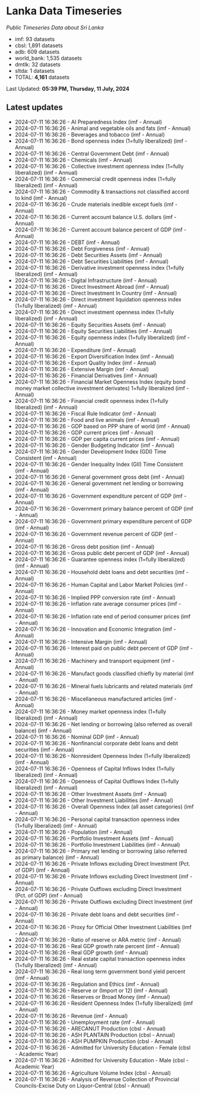 # Lanka Data Timeseries
*Public Timeseries Data about Sri Lanka*

* imf: 93 datasets
* cbsl: 1,891 datasets
* adb: 609 datasets
* world_bank: 1,535 datasets
* dmtlk: 32 datasets
* sltda: 1 datasets
* TOTAL: **4,161** datasets

Last Updated: **05:39 PM, Thursday, 11 July, 2024**

## Latest updates

* 2024-07-11 16:36:26 - AI Preparedness Index (imf - Annual)
* 2024-07-11 16:36:26 - Animal and vegetable oils and fats (imf - Annual)
* 2024-07-11 16:36:26 - Beverages and tobacco (imf - Annual)
* 2024-07-11 16:36:26 - Bond openness index (1=fully liberalized) (imf - Annual)
* 2024-07-11 16:36:26 - Central Government Debt (imf - Annual)
* 2024-07-11 16:36:26 - Chemicals (imf - Annual)
* 2024-07-11 16:36:26 - Collective investment openness index (1=fully liberalized) (imf - Annual)
* 2024-07-11 16:36:26 - Commercial credit openness index (1=fully liberalized) (imf - Annual)
* 2024-07-11 16:36:26 - Commodity & transactions not classified accord to kind (imf - Annual)
* 2024-07-11 16:36:26 - Crude materials inedible except fuels (imf - Annual)
* 2024-07-11 16:36:26 - Current account balance U.S. dollars (imf - Annual)
* 2024-07-11 16:36:26 - Current account balance percent of GDP (imf - Annual)
* 2024-07-11 16:36:26 - DEBT (imf - Annual)
* 2024-07-11 16:36:26 - Debt Forgiveness (imf - Annual)
* 2024-07-11 16:36:26 - Debt Securities Assets (imf - Annual)
* 2024-07-11 16:36:26 - Debt Securities Liabilities (imf - Annual)
* 2024-07-11 16:36:26 - Derivative investment openness index (1=fully liberalized) (imf - Annual)
* 2024-07-11 16:36:26 - Digital Infrastructure (imf - Annual)
* 2024-07-11 16:36:26 - Direct Investment Abroad (imf - Annual)
* 2024-07-11 16:36:26 - Direct Investment In Country (imf - Annual)
* 2024-07-11 16:36:26 - Direct investment liquidation openness index (1=fully liberalized) (imf - Annual)
* 2024-07-11 16:36:26 - Direct investment openness index (1=fully liberalized) (imf - Annual)
* 2024-07-11 16:36:26 - Equity Securities Assets (imf - Annual)
* 2024-07-11 16:36:26 - Equity Securities Liabilities (imf - Annual)
* 2024-07-11 16:36:26 - Equity openness index (1=fully liberalized) (imf - Annual)
* 2024-07-11 16:36:26 - Expenditure (imf - Annual)
* 2024-07-11 16:36:26 - Export Diversification Index (imf - Annual)
* 2024-07-11 16:36:26 - Export Quality Index (imf - Annual)
* 2024-07-11 16:36:26 - Extensive Margin (imf - Annual)
* 2024-07-11 16:36:26 - Financial Derivatives (imf - Annual)
* 2024-07-11 16:36:26 - Financial Market Openness Index (equity bond money market collective investment derivates) 1=fully liberalized (imf - Annual)
* 2024-07-11 16:36:26 - Financial credit openness index (1=fully liberalized) (imf - Annual)
* 2024-07-11 16:36:26 - Fiscal Rule Indicator (imf - Annual)
* 2024-07-11 16:36:26 - Food and live animals (imf - Annual)
* 2024-07-11 16:36:26 - GDP based on PPP share of world (imf - Annual)
* 2024-07-11 16:36:26 - GDP current prices (imf - Annual)
* 2024-07-11 16:36:26 - GDP per capita current prices (imf - Annual)
* 2024-07-11 16:36:26 - Gender Budgeting Indicator (imf - Annual)
* 2024-07-11 16:36:26 - Gender Development Index (GDI) Time Consistent (imf - Annual)
* 2024-07-11 16:36:26 - Gender Inequality Index (GII) Time Consistent (imf - Annual)
* 2024-07-11 16:36:26 - General government gross debt (imf - Annual)
* 2024-07-11 16:36:26 - General government net lending or borrowing (imf - Annual)
* 2024-07-11 16:36:26 - Government expenditure percent of GDP (imf - Annual)
* 2024-07-11 16:36:26 - Government primary balance percent of GDP (imf - Annual)
* 2024-07-11 16:36:26 - Government primary expenditure percent of GDP (imf - Annual)
* 2024-07-11 16:36:26 - Government revenue percent of GDP (imf - Annual)
* 2024-07-11 16:36:26 - Gross debt position (imf - Annual)
* 2024-07-11 16:36:26 - Gross public debt percent of GDP (imf - Annual)
* 2024-07-11 16:36:26 - Guarantee openness index (1=fully liberalized) (imf - Annual)
* 2024-07-11 16:36:26 - Household debt loans and debt securities (imf - Annual)
* 2024-07-11 16:36:26 - Human Capital and Labor Market Policies (imf - Annual)
* 2024-07-11 16:36:26 - Implied PPP conversion rate (imf - Annual)
* 2024-07-11 16:36:26 - Inflation rate average consumer prices (imf - Annual)
* 2024-07-11 16:36:26 - Inflation rate end of period consumer prices (imf - Annual)
* 2024-07-11 16:36:26 - Innovation and Economic Integration (imf - Annual)
* 2024-07-11 16:36:26 - Intensive Margin (imf - Annual)
* 2024-07-11 16:36:26 - Interest paid on public debt percent of GDP (imf - Annual)
* 2024-07-11 16:36:26 - Machinery and transport equipment (imf - Annual)
* 2024-07-11 16:36:26 - Manufact goods classified chiefly by material (imf - Annual)
* 2024-07-11 16:36:26 - Mineral fuels lubricants and related materials (imf - Annual)
* 2024-07-11 16:36:26 - Miscellaneous manufactured articles (imf - Annual)
* 2024-07-11 16:36:26 - Money market openness index (1=fully liberalized) (imf - Annual)
* 2024-07-11 16:36:26 - Net lending or borrowing (also referred as overall balance) (imf - Annual)
* 2024-07-11 16:36:26 - Nominal GDP (imf - Annual)
* 2024-07-11 16:36:26 - Nonfinancial corporate debt loans and debt securities (imf - Annual)
* 2024-07-11 16:36:26 - Nonresident Openness Index (1=fully liberalized) (imf - Annual)
* 2024-07-11 16:36:26 - Openness of Capital Inflows Index (1=fully liberalized) (imf - Annual)
* 2024-07-11 16:36:26 - Openness of Capital Outflows Index (1=fully liberalized) (imf - Annual)
* 2024-07-11 16:36:26 - Other Investment Assets (imf - Annual)
* 2024-07-11 16:36:26 - Other Investment Liabilities (imf - Annual)
* 2024-07-11 16:36:26 - Overall Openness Index (all asset categories) (imf - Annual)
* 2024-07-11 16:36:26 - Personal capital transaction openness index (1=fully liberalized) (imf - Annual)
* 2024-07-11 16:36:26 - Population (imf - Annual)
* 2024-07-11 16:36:26 - Portfolio Investment Assets (imf - Annual)
* 2024-07-11 16:36:26 - Portfolio Investment Liabilities (imf - Annual)
* 2024-07-11 16:36:26 - Primary net lending or borrowing (also referred as primary balance) (imf - Annual)
* 2024-07-11 16:36:26 - Private Inflows excluding Direct Investment (Pct. of GDP) (imf - Annual)
* 2024-07-11 16:36:26 - Private Inflows excluding Direct Investment (imf - Annual)
* 2024-07-11 16:36:26 - Private Outflows excluding Direct Investment (Pct. of GDP) (imf - Annual)
* 2024-07-11 16:36:26 - Private Outflows excluding Direct Investment (imf - Annual)
* 2024-07-11 16:36:26 - Private debt loans and debt securities (imf - Annual)
* 2024-07-11 16:36:26 - Proxy for Official Other Investment Liabilities (imf - Annual)
* 2024-07-11 16:36:26 - Ratio of reserve or ARA metric (imf - Annual)
* 2024-07-11 16:36:26 - Real GDP growth rate percent (imf - Annual)
* 2024-07-11 16:36:26 - Real GDP growth (imf - Annual)
* 2024-07-11 16:36:26 - Real estate capital transaction openness index (1=fully liberalized) (imf - Annual)
* 2024-07-11 16:36:26 - Real long term government bond yield percent (imf - Annual)
* 2024-07-11 16:36:26 - Regulation and Ethics (imf - Annual)
* 2024-07-11 16:36:26 - Reserve or (Import or 12) (imf - Annual)
* 2024-07-11 16:36:26 - Reserves or Broad Money (imf - Annual)
* 2024-07-11 16:36:26 - Resident Openness Index (1=fully liberalized) (imf - Annual)
* 2024-07-11 16:36:26 - Revenue (imf - Annual)
* 2024-07-11 16:36:26 - Unemployment rate (imf - Annual)
* 2024-07-11 16:36:26 - ARECANUT Production (cbsl - Annual)
* 2024-07-11 16:36:26 - ASH PLANTAIN Production (cbsl - Annual)
* 2024-07-11 16:36:26 - ASH PUMPKIN Production (cbsl - Annual)
* 2024-07-11 16:36:26 - Admitted for University Education - Female (cbsl - Academic Year)
* 2024-07-11 16:36:26 - Admitted for University Education - Male (cbsl - Academic Year)
* 2024-07-11 16:36:26 - Agriculture Volume Index (cbsl - Annual)
* 2024-07-11 16:36:26 - Analysis of Revenue Collection of Provincial Councils-Excise Duty on Liquor-Central (cbsl - Annual)